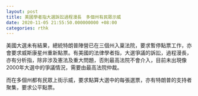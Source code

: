 ```yaml
---
layout: post
title: 美國學者指大選訴訟過程漫長　多個州有民眾示威
date: 2020-11-05 21:55:50.000000000 +08:00
categories: rthk
---
```


美國大選未有結果，總統特朗普陣營已在三個州入稟法院，要求暫停點票工作，亦會要求威斯康星州重新點票。有美國的法律學者指，大選爭議的訴訟，過程漫長，亦有分析指，除非涉及憲法及重大問題，否則最高法院不會介入，目前未出現像2000年大選中的爭議情況，需要由最高法院仲裁。

而在多個州都有民眾上街示威，要求點算大選中的每張選票，亦有特朗普的支持者聚集，要求公平點票。

